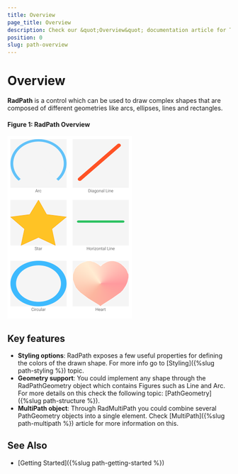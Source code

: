 ```yaml
---
title: Overview
page_title: Overview
description: Check our &quot;Overview&quot; documentation article for Telerik Path for Xamarin control.
position: 0
slug: path-overview
---
```


# Overview

**RadPath** is a control which can be used to draw complex shapes that are composed of different geometries like arcs, ellipses, lines and rectangles. 

#### Figure 1: RadPath Overview

![Path Overview](images/paths.png)

## Key features

* **Styling options**: RadPath exposes a few useful properties for defining the colors of the drawn shape.  For more info go to [Styling]({%slug path-styling %}) topic.
* **Geometry support**: You could implement any shape through the RadPathGeometry object which contains Figures such as Line and Arc. For more details on this check the following topic: [PathGeometry]({%slug path-structure %}).
* **MultiPath object**: Through RadMultiPath you could combine several PathGeometry objects into a single element. Check [MultiPath]({%slug path-multipath %}) article for more information on this.


## See Also

* [Getting Started]({%slug path-getting-started %})